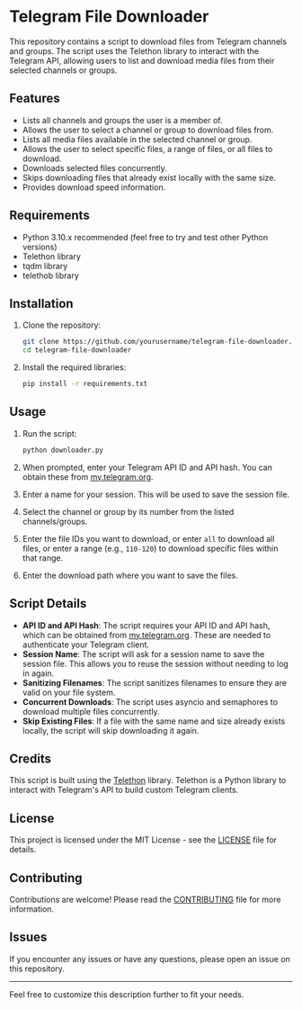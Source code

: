 # Telegram File Downloader

This repository contains a script to download files from Telegram channels and groups. The script uses the Telethon library to interact with the Telegram API, allowing users to list and download media files from their selected channels or groups.

## Features

- Lists all channels and groups the user is a member of.
- Allows the user to select a channel or group to download files from.
- Lists all media files available in the selected channel or group.
- Allows the user to select specific files, a range of files, or all files to download.
- Downloads selected files concurrently.
- Skips downloading files that already exist locally with the same size.
- Provides download speed information.

## Requirements

- Python 3.10.x recommended (feel free to try and test other Python versions)
- Telethon library
- tqdm library
- telethob library

## Installation

1. Clone the repository:
    ```sh
    git clone https://github.com/yourusername/telegram-file-downloader.git
    cd telegram-file-downloader
    ```

2. Install the required libraries:
    ```sh
    pip install -r requirements.txt
    ```

## Usage

1. Run the script:
    ```sh
    python downloader.py
    ```

2. When prompted, enter your Telegram API ID and API hash. You can obtain these from [my.telegram.org](https://my.telegram.org).

3. Enter a name for your session. This will be used to save the session file.

4. Select the channel or group by its number from the listed channels/groups.

5. Enter the file IDs you want to download, or enter `all` to download all files, or enter a range (e.g., `110-120`) to download specific files within that range.

6. Enter the download path where you want to save the files.

## Script Details

- **API ID and API Hash**: The script requires your API ID and API hash, which can be obtained from [my.telegram.org](https://my.telegram.org). These are needed to authenticate your Telegram client.
- **Session Name**: The script will ask for a session name to save the session file. This allows you to reuse the session without needing to log in again.
- **Sanitizing Filenames**: The script sanitizes filenames to ensure they are valid on your file system.
- **Concurrent Downloads**: The script uses asyncio and semaphores to download multiple files concurrently.
- **Skip Existing Files**: If a file with the same name and size already exists locally, the script will skip downloading it again.

## Credits

This script is built using the [Telethon](https://github.com/LonamiWebs/Telethon) library. Telethon is a Python library to interact with Telegram's API to build custom Telegram clients.

## License

This project is licensed under the MIT License - see the [LICENSE](LICENSE) file for details.

## Contributing

Contributions are welcome! Please read the [CONTRIBUTING](CONTRIBUTING.md) file for more information.

## Issues

If you encounter any issues or have any questions, please open an issue on this repository.

---

Feel free to customize this description further to fit your needs.
